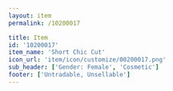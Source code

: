 ```yaml
---
layout: item
permalink: /10200017

title: Item
id: '10200017'
item_name: 'Short Chic Cut'
icon_url: 'item/icon/customize/00200017.png'
sub_header: ['Gender: Female', 'Cosmetic']
footer: ['Untradable, Unsellable']
---
```


